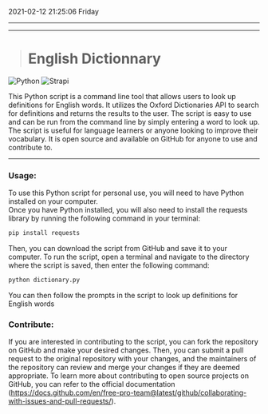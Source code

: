 2021-02-12 21:25:06 Friday

------------


------------
># English Dictionnary
<img alt="Python" src="https://img.shields.io/badge/python-%2314354C.svg?style=for-the-badge&logo=python&logoColor=white"/> <img alt="Strapi" src="https://img.shields.io/badge/api-%232E7EEA.svg?style=for-the-badge&logo=api&logoColor=white" />

This Python script is a command line tool that allows users to look up definitions for English words. It utilizes the Oxford Dictionaries API to search for definitions and returns the results to the user. The script is easy to use and can be run from the command line by simply entering a word to look up. The script is useful for language learners or anyone looking to improve their vocabulary. It is open source and available on GitHub for anyone to use and contribute to.

------------


### Usage:
To use this Python script for personal use, you will need to have Python installed on your computer.  
Once you have Python installed, you will also need to install the requests library by running the following command in your terminal:

```python
pip install requests
```
Then, you can download the script from GitHub and save it to your computer. To run the script, open a terminal and navigate to the directory where the script is saved, then enter the following command:

```python
python dictionary.py
```
You can then follow the prompts in the script to look up definitions for English words

### Contribute:
If you are interested in contributing to the script, you can fork the repository on GitHub and make your desired changes. Then, you can submit a pull request to the original repository with your changes, and the maintainers of the repository can review and merge your changes if they are deemed appropriate. To learn more about contributing to open source projects on GitHub, you can refer to the official documentation (https://docs.github.com/en/free-pro-team@latest/github/collaborating-with-issues-and-pull-requests/).
